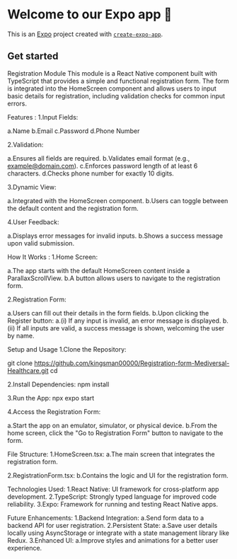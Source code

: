 # Welcome to our Expo app 👋

This is an [Expo](https://expo.dev) project created with [`create-expo-app`](https://www.npmjs.com/package/create-expo-app).

## Get started
Registration Module
This module is a React Native component built with TypeScript that provides a simple and functional registration form. The form is integrated into the HomeScreen component and allows users to input basic details for registration, including validation checks for common input errors.

Features :
1.Input Fields:

   a.Name
   b.Email
   c.Password
   d.Phone Number

2.Validation:

   a.Ensures all fields are required.
   b.Validates email format (e.g., example@domain.com).
   c.Enforces password length of at least 6 characters.
   d.Checks phone number for exactly 10 digits.
   
3.Dynamic View:

   a.Integrated with the HomeScreen component.
   b.Users can toggle between the default content and the registration form.
   
4.User Feedback:

   a.Displays error messages for invalid inputs.
   b.Shows a success message upon valid submission.

How It Works :
1.Home Screen:

   a.The app starts with the default HomeScreen content inside a ParallaxScrollView.
   b.A button allows users to navigate to the registration form.

2.Registration Form:

   a.Users can fill out their details in the form fields.
   b.Upon clicking the Register button:
     a.(i) If any input is invalid, an error message is displayed.
     b.(ii) If all inputs are valid, a success message is shown, welcoming the user by name.

Setup and Usage
1.Clone the Repository:

   git clone <https://github.com/kingsman00000/Registration-form-Mediversal-Healthcare.git>
   cd <repository-folder>

2.Install Dependencies: npm install

3.Run the App: npx expo start

4.Access the Registration Form:

  a.Start the app on an emulator, simulator, or physical device.
  b.From the home screen, click the "Go to Registration Form" button to navigate to the form.

File Structure:
1.HomeScreen.tsx:
  a.The main screen that integrates the registration form.

2.RegistrationForm.tsx:
  b.Contains the logic and UI for the registration form.

Technologies Used:
1.React Native: UI framework for cross-platform app development.
2.TypeScript: Strongly typed language for improved code reliability.
3.Expo: Framework for running and testing React Native apps.


Future Enhancements:
1.Backend Integration:
  a.Send form data to a backend API for user registration.
2.Persistent State:
  a.Save user details locally using AsyncStorage or integrate with a state management library like Redux.
3.Enhanced UI:
  a.Improve styles and animations for a better user experience.

